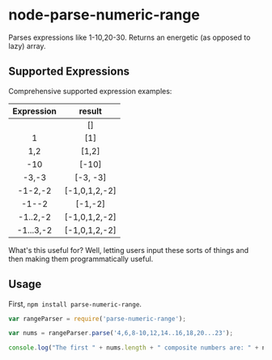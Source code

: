 node-parse-numeric-range
========================

Parses expressions like 1-10,20-30. Returns an energetic (as opposed to lazy) array.


## Supported Expressions
Comprehensive supported expression examples:

| Expression | result       |
|:----------:|:------------:|
|            |   []         |
|     1      |   [1]        |
|    1,2     |  [1,2]       |
|    -10     |  [-10]       |
|   -3,-3    |[-3, -3]      |
|  -1-2,-2   |[-1,0,1,2,-2] |
|  -1--2     |[-1,-2]       |
|  -1..2,-2  |[-1,0,1,2,-2] |
|  -1...3,-2 |[-1,0,1,2,-2] |


What's this useful for? Well, letting users input these sorts of things and then
making them programmatically useful.


## Usage

First, `npm install parse-numeric-range`.

```javascript
var rangeParser = require('parse-numeric-range');

var nums = rangeParser.parse('4,6,8-10,12,14..16,18,20...23');

console.log("The first " + nums.length + " composite numbers are: " + nums.join(', '));
```
